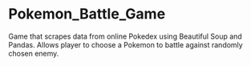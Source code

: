 # Pokemon_Battle_Game
Game that scrapes data from online Pokedex using Beautiful Soup and Pandas. Allows player to choose a Pokemon to battle against randomly chosen enemy.
